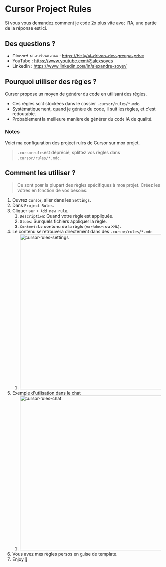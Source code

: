 <!-- markdownlint-disable MD033 -->

# Cursor Project Rules

Si vous vous demandez comment je code 2x plus vite avec l'IA, une partie de la réponse est ici.

## Des questions ?

- Discord `AI-Driven-Dev` : <https://bit.ly/ai-driven-dev-groupe-prive>
- YouTube : <https://www.youtube.com/@alexsoyes>
- LinkedIn : <https://www.linkedin.com/in/alexandre-soyer/>

## Pourquoi utiliser des règles ?

Cursor propose un moyen de générer du code en utilisant des règles.

- Ces règles sont stockées dans le dossier `.cursor/rules/*.mdc`.
- Systématiquement, quand je génère du code, il suit les règles, et c'est redoutable.
- Probablement la meilleure manière de générer du code IA de qualité.

### Notes

Voici ma configuration des project rules de Cursor sur mon projet.

> `.cursorrules`est déprécié, splittez vos règles dans `.cursor/rules/*.mdc`.

## Comment les utiliser ?

> Ce sont pour la plupart des règles spécifiques à mon projet. Créez les vôtres en fonction de vos besoins.

1. Ouvrez `Cursor`, aller dans les `Settings`.
2. Dans `Project Rules`.
3. Cliquer sur `+ Add new rule`.
   1. `Description`: Quand votre règle est appliquée.
   2. `Globs`: Sur quels fichiers appliquer la règle.
   3. `Content`: Le contenu de la règle (`markdown` ou `XML`).
4. Le contenu se retrouvera directement dans des `.cursor/rules/*.mdc`
   1. <img src="https://alexsoyes.com/wp-content/uploads/2025/02/cursor-project-rules.png" width="500" alt="cursor-rules-settings">
5. Exemple d'utilisation dans le chat
   1. <img src="https://alexsoyes.com/wp-content/uploads/2025/02/cursor-chat-rules.png" width="500" alt="cursor-rules-chat">
6. Vous avez mes règles persos en guise de template.
7. Enjoy 🙂

